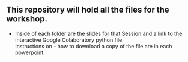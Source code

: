 **This repository will hold all the files for the workshop.** 
---
- Inside of each folder are the slides for that Session and a link to the interactive Google Colaboratory python file.<br/> Instructions on - how to download a copy of the file are in each powerpoint.

